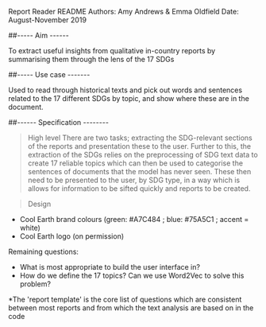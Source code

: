 Report Reader README 
Authors: Amy Andrews & Emma Oldfield
Date: August-November 2019

##----- Aim ------

To extract useful insights from qualitative in-country reports by summarising them through the lens of the 17 SDGs

##----- Use case -------

Used to read through historical texts and pick out words and sentences related to the 17 different SDGs by topic, and show where these are in the document.

##------ Specification --------

> High level
There are two tasks; extracting the SDG-relevant sections of the reports and presentation these to the user.
Further to this, the extraction of the SDGs relies on the preprocessing of SDG text data to create 17 reliable topics which can then be used to categorise the sentences of documents that the model has never seen. These then need to be presented to the user, by SDG type, in a way which is allows for information to be sifted quickly and reports to be created. 

> Design 
- Cool Earth brand colours (green: #A7C484 ; blue: #75A5C1 ; accent = white)
- Cool Earth logo (on permission) 


Remaining questions:
- What is most appropriate to build the user interface in?
- How do we define the 17 topics? Can we use Word2Vec to solve this problem?









*The 'report template' is the core list of questions which are consistent between most reports and from which the text analysis are based on in the code
